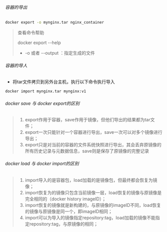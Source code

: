 ###### 容器的导出

```bash
docker export -o mynginx.tar nginx_container
```

> 查看命令帮助
>
> docker export --help
>
> - -o 或者 --output ：指定生成的文件
>

###### 容器的导人

- 将tar文件拷贝到另外台主机，执行以下命令执行导入

```bash
docker import mynginx.tar mynginx:v1
```

###### docker save 与 docker export的区别

>1. export作用于容器，save作用于镜像，但他们导出的结果都为tar文件；
>2. export一次只能针对一个容器进行导出，save一次可以对多个镜像进行导出；
>3. export只是对当前的容器的文件系统快照进行导出，其会丢弃原镜像的所有历史记录与元数据信息，save则是保存了原镜像的完整记录

###### docker load 与 docker import的区别

>1. import导入的是容器包，load加载的是镜像包，但最终都会恢复为镜像；
>2. import恢复为的镜像只包含当前镜像一层，load恢复的镜像与原镜像是完全相同的（docker history imageID）；
>3. import恢复的镜像就是新构建的，与原镜像的imageID不同，load恢复的镜像与原镜像是同一个，即imageID相同；
>4. import可以为导入的镜像指定repository:tag，load加载的镜像不能指定repository:tag，与原镜像的相同；

